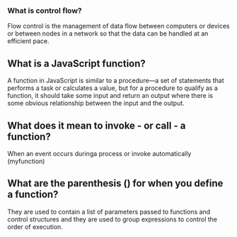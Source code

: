### What is control flow?
Flow control is the management of data flow between computers or devices or between nodes in a network so that the data can be handled at an efficient pace.

## What is a JavaScript function?
A function in JavaScript is similar to a procedure—a set of statements that performs a task or calculates a value, but for a procedure to qualify as a function, it should take some input and return an output where there is some obvious relationship between the input and the output.

## What does it mean to invoke - or call - a function?
When an event occurs duringa process or invoke automatically (myfunction)

## What are the parenthesis () for when you define a function?
They are used to contain a list of parameters passed to functions and control structures and they are used to group expressions to control the order of execution.

